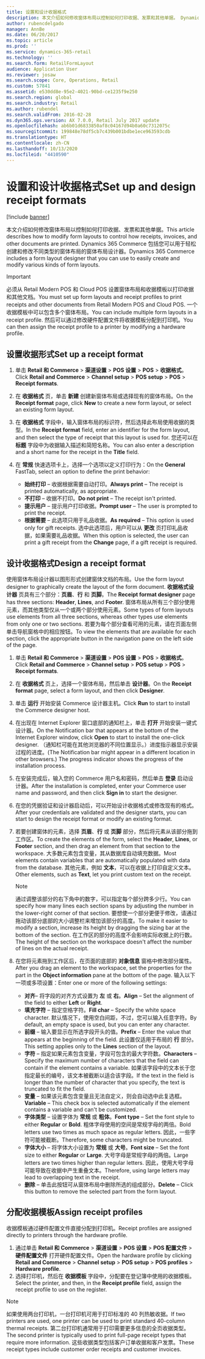 ```yaml
---
title: 设置和设计收据格式
description: 本文介绍如何修改窗体布局以控制如何打印收据、发票和其他单据。 Dynamics 365 Commerce 包括您可以用于轻松创建和修改不同类型的窗体布局的窗体布局设计器。
author: rubencdelgado
manager: AnnBe
ms.date: 06/20/2017
ms.topic: article
ms.prod: ''
ms.service: dynamics-365-retail
ms.technology: ''
ms.search.form: RetailFormLayout
audience: Application User
ms.reviewer: josaw
ms.search.scope: Core, Operations, Retail
ms.custom: 57841
ms.assetid: e530dd8e-95e2-4021-90bd-ce1235f9e250
ms.search.region: global
ms.search.industry: Retail
ms.author: rubendel
ms.search.validFrom: 2016-02-28
ms.dyn365.ops.version: AX 7.0.0, Retail July 2017 update
ms.openlocfilehash: ab6b01d6833850af8c04167d94b0a60c7312075c
ms.sourcegitcommit: 199848e78df5cb7c439b001bdbe1ece963593cdb
ms.translationtype: HT
ms.contentlocale: zh-CN
ms.lasthandoff: 10/13/2020
ms.locfileid: "4410590"
---
```

# <a name="set-up-and-design-receipt-formats"></a><span data-ttu-id="86a7c-104">设置和设计收据格式</span><span class="sxs-lookup"><span data-stu-id="86a7c-104">Set up and design receipt formats</span></span>

[!include [banner](includes/banner.md)]

<span data-ttu-id="86a7c-105">本文介绍如何修改窗体布局以控制如何打印收据、发票和其他单据。</span><span class="sxs-lookup"><span data-stu-id="86a7c-105">This article describes how to modify form layouts to control how receipts, invoices, and other documents are printed.</span></span> <span data-ttu-id="86a7c-106">Dynamics 365 Commerce 包括您可以用于轻松创建和修改不同类型的窗体布局的窗体布局设计器。</span><span class="sxs-lookup"><span data-stu-id="86a7c-106">Dynamics 365  Commerce includes a form layout designer that you can use to easily create and modify various kinds of form layouts.</span></span>

> [!IMPORTANT]
> <span data-ttu-id="86a7c-107">必须从 Retail Modern POS 和 Cloud POS 设置窗体布局和收据模板以打印收据和其他文档。</span><span class="sxs-lookup"><span data-stu-id="86a7c-107">You must set up form layouts and receipt profiles to print receipts and other documents from Retail Modern POS and Cloud POS.</span></span> <span data-ttu-id="86a7c-108">一个收据模板中可以包含多个窗体布局。</span><span class="sxs-lookup"><span data-stu-id="86a7c-108">You can include multiple form layouts in a receipt profile.</span></span> <span data-ttu-id="86a7c-109">然后可以通过修改硬件配置文件将收据模板分配到打印机。</span><span class="sxs-lookup"><span data-stu-id="86a7c-109">You can then assign the receipt profile to a printer by modifying a hardware profile.</span></span>

## <a name="set-up-a-receipt-format"></a><span data-ttu-id="86a7c-110">设置收据形式</span><span class="sxs-lookup"><span data-stu-id="86a7c-110">Set up a receipt format</span></span>

1. <span data-ttu-id="86a7c-111">单击 **Retail 和 Commerce** &gt; **渠道设置** &gt; **POS 设置** &gt; **POS** &gt; **收据格式**。</span><span class="sxs-lookup"><span data-stu-id="86a7c-111">Click **Retail and Commerce** &gt; **Channel setup** &gt; **POS setup** &gt; **POS** &gt; **Receipt formats**.</span></span>
2. <span data-ttu-id="86a7c-112">在 **收据格式** 页，单击 **新建** 创建新窗体布局或选择现有的窗体布局。</span><span class="sxs-lookup"><span data-stu-id="86a7c-112">On the **Receipt format** page, click **New** to create a new form layout, or select an existing form layout.</span></span>
3. <span data-ttu-id="86a7c-113">在 **收据格式** 字段中，输入窗体布局的标识符，然后选择此布局使用收据的类型。</span><span class="sxs-lookup"><span data-stu-id="86a7c-113">In the **Receipt format** field, enter an identifier for the form layout, and then select the type of receipt that this layout is used for.</span></span> <span data-ttu-id="86a7c-114">您还可以在 **标题** 字段中为收据输入描述和简短名称。</span><span class="sxs-lookup"><span data-stu-id="86a7c-114">You can also enter a description and a short name for the receipt in the **Title** field.</span></span>
4. <span data-ttu-id="86a7c-115">在 **常规** 快速选项卡上，选择一个选项以定义打印行为：</span><span class="sxs-lookup"><span data-stu-id="86a7c-115">On the **General** FastTab, select an option to define the print behavior:</span></span>

    - <span data-ttu-id="86a7c-116">**始终打印** – 收据根据需要自动打印。</span><span class="sxs-lookup"><span data-stu-id="86a7c-116">**Always print** – The receipt is printed automatically, as appropriate.</span></span>
    - <span data-ttu-id="86a7c-117">**不打印** – 收据不打印。</span><span class="sxs-lookup"><span data-stu-id="86a7c-117">**Do not print** – The receipt isn't printed.</span></span>
    - <span data-ttu-id="86a7c-118">**提示用户** – 提示用户打印收据。</span><span class="sxs-lookup"><span data-stu-id="86a7c-118">**Prompt user** – The user is prompted to print the receipt.</span></span>
    - <span data-ttu-id="86a7c-119">**根据需要** – 此选项只用于礼品收据。</span><span class="sxs-lookup"><span data-stu-id="86a7c-119">**As required** – This option is used only for gift receipts.</span></span> <span data-ttu-id="86a7c-120">选中此选项后，用户可以从 **更改** 页打印礼品收据，如果需要礼品收据。</span><span class="sxs-lookup"><span data-stu-id="86a7c-120">When this option is selected, the user can print a gift receipt from the **Change** page, if a gift receipt is required.</span></span>

## <a name="design-a-receipt-format"></a><span data-ttu-id="86a7c-121">设计收据格式</span><span class="sxs-lookup"><span data-stu-id="86a7c-121">Design a receipt format</span></span>

<span data-ttu-id="86a7c-122">使用窗体布局设计器以图形形式创建窗体文档的布局。</span><span class="sxs-lookup"><span data-stu-id="86a7c-122">Use the form layout designer to graphically create the layout of the form document.</span></span> <span data-ttu-id="86a7c-123">**收据格式设计器** 页具有三个部分：**页眉**、**行** 和 **页脚**。</span><span class="sxs-lookup"><span data-stu-id="86a7c-123">The **Receipt format designer** page has three sections: **Header**, **Lines**, and **Footer**.</span></span> <span data-ttu-id="86a7c-124">窗体布局从所有三个部分使用元素，而其他类型仅从一个或两个部分使用元素。</span><span class="sxs-lookup"><span data-stu-id="86a7c-124">Some types of form layouts use elements from all three sections, whereas other types use elements from only one or two sections.</span></span> <span data-ttu-id="86a7c-125">若要为每个部分查看可用的元素，请在页面左侧单击导航窗格中的相应按钮。</span><span class="sxs-lookup"><span data-stu-id="86a7c-125">To view the elements that are available for each section, click the appropriate button in the navigation pane on the left side of the page.</span></span>

1. <span data-ttu-id="86a7c-126">单击 **Retail 和 Commerce** &gt; **渠道设置** &gt; **POS 设置** &gt; **POS** &gt; **收据格式**。</span><span class="sxs-lookup"><span data-stu-id="86a7c-126">Click **Retail and Commerce** &gt; **Channel setup** &gt; **POS setup** &gt; **POS** &gt; **Receipt formats**.</span></span>
2. <span data-ttu-id="86a7c-127">在 **收据格式** 页上，选择一个窗体布局，然后单击 **设计器**。</span><span class="sxs-lookup"><span data-stu-id="86a7c-127">On the **Receipt format** page, select a form layout, and then click **Designer**.</span></span>
3. <span data-ttu-id="86a7c-128">单击 **运行** 开始安装 Commerce 设计器主机。</span><span class="sxs-lookup"><span data-stu-id="86a7c-128">Click **Run** to start to install the Commerce designer host.</span></span>
4. <span data-ttu-id="86a7c-129">在出现在 Internet Explorer 窗口底部的通知栏上，单击 **打开** 开始安装一键式设计器。</span><span class="sxs-lookup"><span data-stu-id="86a7c-129">On the Notification bar that appears at the bottom of the Internet Explorer window, click **Open** to start to install the one-click designer.</span></span> <span data-ttu-id="86a7c-130">（通知栏可能在其他浏览器的不同位置显示。）进度指示器显示安装过程的进度。</span><span class="sxs-lookup"><span data-stu-id="86a7c-130">(The Notification bar might appear in a different location in other browsers.) The progress indicator shows the progress of the installation process.</span></span>
5. <span data-ttu-id="86a7c-131">在安装完成后，输入您的 Commerce 用户名和密码，然后单击 **登录** 启动设计器。</span><span class="sxs-lookup"><span data-stu-id="86a7c-131">After the installation is completed, enter your Commerce user name and password, and then click **Sign in** to start the designer.</span></span>
6. <span data-ttu-id="86a7c-132">在您的凭据验证和设计器启动后，可以开始设计收据格式或修改现有的格式。</span><span class="sxs-lookup"><span data-stu-id="86a7c-132">After your credentials are validated and the designer starts, you can start to design the receipt format or modify an existing format.</span></span>
7. <span data-ttu-id="86a7c-133">若要创建窗体的元素，选择 **页眉**、**行** 或 **页脚** 部分，然后将元素从该部分拖到工作区。</span><span class="sxs-lookup"><span data-stu-id="86a7c-133">To create the elements of the form, select the **Header**, **Lines**, or **Footer** section, and then drag an element from that section to the workspace.</span></span> <span data-ttu-id="86a7c-134">大多数元素包含变量，其从数据库自动填充数据。</span><span class="sxs-lookup"><span data-stu-id="86a7c-134">Most elements contain variables that are automatically populated with data from the database.</span></span> <span data-ttu-id="86a7c-135">其他元素，例如 **文本**，可以在收据上打印自定义文本。</span><span class="sxs-lookup"><span data-stu-id="86a7c-135">Other elements, such as **Text**, let you print custom text on the receipt.</span></span>

    > [!NOTE]
    > <span data-ttu-id="86a7c-136">通过调整该部分的右下角中的数字，可以指定每个部分跨多少行。</span><span class="sxs-lookup"><span data-stu-id="86a7c-136">You can specify how many lines each section spans by adjusting the number in the lower-right corner of that section.</span></span> <span data-ttu-id="86a7c-137">要想使一个部分更便于修改，请通过拖动该部分底部的大小调整栏来增加该部分的高度。</span><span class="sxs-lookup"><span data-stu-id="86a7c-137">To make it easier to modify a section, increase its height by dragging the sizing bar at the bottom of the section.</span></span> <span data-ttu-id="86a7c-138">在工作区的部分的高度不会影响实际收据上的行数。</span><span class="sxs-lookup"><span data-stu-id="86a7c-138">The height of the section on the workspace doesn't affect the number of lines on the actual receipt.</span></span>

8. <span data-ttu-id="86a7c-139">在您将元素拖到工作区后，在页面的底部的 **对象信息** 窗格中修改部分属性。</span><span class="sxs-lookup"><span data-stu-id="86a7c-139">After you drag an element to the workspace, set the properties for the part in the **Object information** pane at the bottom of the page.</span></span> <span data-ttu-id="86a7c-140">输入以下一项或多项设置：</span><span class="sxs-lookup"><span data-stu-id="86a7c-140">Enter one or more of the following settings:</span></span>

    - <span data-ttu-id="86a7c-141">**对齐**– 将字段的对齐方式设置为 **左** 或 **右**。</span><span class="sxs-lookup"><span data-stu-id="86a7c-141">**Align** – Set the alignment of the field to either **Left** or **Right**.</span></span>
    - <span data-ttu-id="86a7c-142">**填充字符** – 指定空格字符。</span><span class="sxs-lookup"><span data-stu-id="86a7c-142">**Fill char** – Specify the white space character.</span></span> <span data-ttu-id="86a7c-143">默认情况下，使用空白间距，不过，您可以输入任意字符。</span><span class="sxs-lookup"><span data-stu-id="86a7c-143">By default, an empty space is used, but you can enter any character.</span></span>
    - <span data-ttu-id="86a7c-144">**前缀** – 输入要显示在所选字段开头的值。</span><span class="sxs-lookup"><span data-stu-id="86a7c-144">**Prefix** – Enter the value that appears at the beginning of the field.</span></span> <span data-ttu-id="86a7c-145">此设置仅适用于布局的 **行** 部分。</span><span class="sxs-lookup"><span data-stu-id="86a7c-145">This setting applies only to the **Lines** section of the layout.</span></span>
    - <span data-ttu-id="86a7c-146">**字符** – 指定如果元素包含变量，字段可包含的最大字符数。</span><span class="sxs-lookup"><span data-stu-id="86a7c-146">**Characters** – Specify the maximum number of characters that the field can contain if the element contains a variable.</span></span> <span data-ttu-id="86a7c-147">如果该字段中的文本长于您指定最长的编号，该文本被截断以适合该字段。</span><span class="sxs-lookup"><span data-stu-id="86a7c-147">If the text in the field is longer than the number of character that you specify, the text is truncated to fit the field.</span></span>
    - <span data-ttu-id="86a7c-148">**变量** – 如果该元素包含变量且无法自定义，则会自动选中此复选框。</span><span class="sxs-lookup"><span data-stu-id="86a7c-148">**Variable** – This check box is selected automatically if the element contains a variable and can't be customized.</span></span>
    - <span data-ttu-id="86a7c-149">**字体类型** – 设置字体为 **常规** 或 **粗体**。</span><span class="sxs-lookup"><span data-stu-id="86a7c-149">**Font type** – Set the font style to either **Regular** or **Bold**.</span></span> <span data-ttu-id="86a7c-150">粗体字母使用的空间是常规字母的两倍。</span><span class="sxs-lookup"><span data-stu-id="86a7c-150">Bold letters use two times as much space as regular letters.</span></span> <span data-ttu-id="86a7c-151">因此，一些字符可能被截断。</span><span class="sxs-lookup"><span data-stu-id="86a7c-151">Therefore, some characters might be truncated.</span></span>
    - <span data-ttu-id="86a7c-152">**字体大小** – 将字体大小设置为 **常规** 或 **大号**。</span><span class="sxs-lookup"><span data-stu-id="86a7c-152">**Font size** – Set the font size to either **Regular** or **Large**.</span></span> <span data-ttu-id="86a7c-153">大号字母是常规字母的两倍。</span><span class="sxs-lookup"><span data-stu-id="86a7c-153">Large letters are two times higher than regular letters.</span></span> <span data-ttu-id="86a7c-154">因此，使用大号字母可能导致在收据中产生重叠文本。</span><span class="sxs-lookup"><span data-stu-id="86a7c-154">Therefore, using large letters may lead to overlapping text in the receipt.</span></span>
    - <span data-ttu-id="86a7c-155">**删除** – 单击此按钮可从窗体布局中删除所选的组成部分。</span><span class="sxs-lookup"><span data-stu-id="86a7c-155">**Delete** – Click this button to remove the selected part from the form layout.</span></span>

## <a name="assign-receipt-profiles"></a><span data-ttu-id="86a7c-156">分配收据模板</span><span class="sxs-lookup"><span data-stu-id="86a7c-156">Assign receipt profiles</span></span>

<span data-ttu-id="86a7c-157">收据模板通过硬件配置文件直接分配到打印机。</span><span class="sxs-lookup"><span data-stu-id="86a7c-157">Receipt profiles are assigned directly to printers through the hardware profile.</span></span>

1. <span data-ttu-id="86a7c-158">通过单击 **Retail 和 Commerce** &gt; **渠道设置** &gt; **POS 设置** &gt; **POS 配置文件** &gt; **硬件配置文件** 打开硬件配置文件。</span><span class="sxs-lookup"><span data-stu-id="86a7c-158">Open the hardware profile by clicking **Retail and Commerce** &gt; **Channel setup** &gt; **POS setup** &gt; **POS profiles** &gt; **Hardware profile**.</span></span>
2. <span data-ttu-id="86a7c-159">选择打印机，然后在 **收据模板** 字段中，分配要在登记簿中使用的收据模板。</span><span class="sxs-lookup"><span data-stu-id="86a7c-159">Select the printer, and then, in the **Receipt profile** field, assign the receipt profile to use on the register.</span></span>

> [!NOTE]
> <span data-ttu-id="86a7c-160">如果使用两台打印机，一台打印机可用于打印标准的 40 列热敏收据。</span><span class="sxs-lookup"><span data-stu-id="86a7c-160">If two printers are used, one printer can be used to print standard 40-column thermal receipts.</span></span> <span data-ttu-id="86a7c-161">第二台打印机通常用于打印需要更多信息的全页收据类型。</span><span class="sxs-lookup"><span data-stu-id="86a7c-161">The second printer is typically used to print full-page receipt types that require more information.</span></span> <span data-ttu-id="86a7c-162">这些收据类型包括客户订单收据和客户发票。</span><span class="sxs-lookup"><span data-stu-id="86a7c-162">These receipt types include customer order receipts and customer invoices.</span></span>
